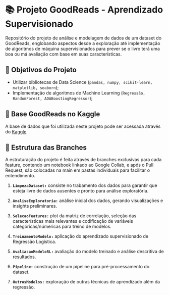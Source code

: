 # 📚 Projeto GoodReads - Aprendizado Supervisionado

Repositório do projeto de análise e modelagem de dados de um dataset do GoodReads, englobando aspectos desde a exploração até implementação de algoritmos de máquina supervisionados para prever se o livro terá uma boa ou má avaliação com base em suas características.

## 🎯 Objetivos do Projeto
- Utilizar bibliotecas de Data Science (`pandas, numpy, scikit-learn, matplotlib, seaborn`);
-  Implementação de algoritmos de Machine Learning (`Regressão, RandomForest, ADABoostingRegressor`);

## 🎲 Base GoodReads no Kaggle
A base de dados que foi utilizada neste projeto pode ser acessada através do [Kaggle](https://www.kaggle.com/datasets/mdhamani/goodreads-books-100k)


## 📂 Estrutura das Branches
A estruturação do projeto é feita através de branches exclusivas para cada feature, contendo um notebook linkado ao Google Collab, e após o Pull Request, são colocadas na main em pastas individuais para facilitar o entendimento.

1. **`LimpezaDataset:`** consiste no trabamento dos dados para garantir que esteja livre de dados ausentes e pronto para análise exploratória.

2. **`AnaliseExploratoria:`** análise inicial dos dados, gerando visualizações e insights preliminares.

3. **`SelecaoFeatures:`** plot da matriz de correlação, seleção das características mais relevantes e codificação de variáveis categóricas/númericas para treino de modelos.

4. **`TreinamentoModelo:`** aplicação do aprendizado supervisionado de Regressão Logística.

5. **`AvaliacaoModeloRL:`** avaliação do modelo treinado e análise descritiva de resultados.

6. **`Pipeline:`** construção de um pipeline para pré-processamento do dataset.

7. **`OutrosModelos:`** exploração de outras técnicas de aprendizado além da regressão.